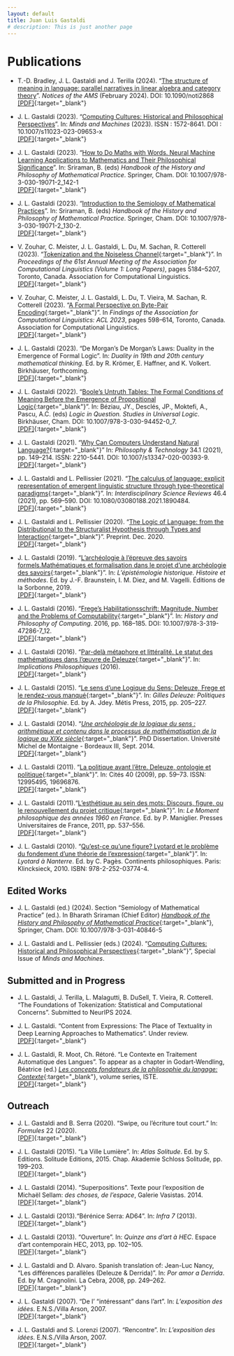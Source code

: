 ```yaml
---
layout: default
title: Juan Luis Gastaldi
# description: This is just another page
---
```


# Publications

- T.-D. Bradley, J. L. Gastaldi and J. Terilla (2024). “[The structure of meaning in language: parallel narratives in linear algebra and category theory](https://www.ams.org/journals/notices/202402/noti2868/noti2868.html?adat=February%202024&trk=2868&galt=none&cat=feature&pdfissue=202402&pdffile=rnoti-p174.pdf)”. *Notices of the AMS* (February 2024). DOI: 10.1090/noti2868\
[[PDF]](./assets/pdf/pubs/BradleyGastaldiTerilla2023.pdf){:target="_blank"}

- J. L. Gastaldi (2023). “[Computing Cultures: Historical and Philosophical Perspectives](https://link.springer.com/article/10.1007/s11023-023-09653-x)”. In: *Minds and Machines* (2023). ISSN : 1572-8641. DOI : 10.1007/s11023-023-09653-x\
[[PDF]](./assets/pdf/pubs/Gastaldi2023e.pdf){:target="_blank"}

- J. L. Gastaldi (2023). “[How to Do Maths with Words. Neural Machine Learning Applications to Mathematics and Their Philosophical Significance](https://link.springer.com/referenceworkentry/10.1007/978-3-030-19071-2_142-1)”. In: Sriraman, B. (eds) *Handbook of the History and Philosophy of Mathematical Practice*. Springer, Cham. DOI: 10.1007/978-3-030-19071-2_142-1\
[[PDF]](./assets/pdf/pubs/Gastaldi2023c_s.pdf){:target="_blank"}

- J. L. Gastaldi (2023). “[Introduction to the Semiology of Mathematical Practices](https://link.springer.com/referenceworkentry/10.1007/978-3-030-19071-2_130-2)”.  In: Sriraman, B. (eds) *Handbook of the History and Philosophy of Mathematical Practice*. Springer, Cham. DOI: 10.1007/978-3-030-19071-2_130-2.\
[[PDF]](./assets/pdf/pubs/Gastaldi2023d_s.pdf){:target="_blank"}

- V. Zouhar, C. Meister, J. L. Gastaldi, L. Du, M. Sachan, R. Cotterell (2023). “[Tokenization and the Noiseless Channel](https://aclanthology.org/2023.acl-long.284/){:target="_blank"}”. In *Proceedings of the 61st Annual Meeting of the Association for Computational Linguistics (Volume 1: Long Papers)*, pages 5184–5207, Toronto, Canada. Association for Computational Linguistics.\
[[PDF]](./assets/pdf/pubs/ZouharGastaldietal2023a.pdf){:target="_blank"}

- V. Zouhar, C. Meister, J. L. Gastaldi, L. Du, T. Vieira, M. Sachan, R. Cotterell (2023). “[A Formal Perspective on Byte-Pair Encoding](https://aclanthology.org/2023.findings-acl.38/){:target="_blank"}”. In *Findings of the Association for Computational Linguistics: ACL 2023*, pages 598–614, Toronto, Canada. Association for Computational Linguistics.\
[[PDF]](./assets/pdf/pubs/ZouharGastaldietal2023b.pdf){:target="_blank"}

- J. L. Gastaldi (2023). “De Morgan’s De Morgan’s Laws: Duality in the Emergence of Formal Logic”. In: *Duality in 19th and 20th century mathematical thinking*. Ed. by R. Krömer, E. Haffner, and K. Volkert. Birkhäuser, forthcoming.\
[[PDF]](./assets/pdf/pubs/Gastaldi2023b_s.pdf){:target="_blank"}

- J. L. Gastaldi (2022). “[Boole’s Untruth Tables: The Formal Conditions of Meaning Before the Emergence of Propositional Logic](https://link.springer.com/chapter/10.1007/978-3-030-94452-0_7){:target="_blank"}”. In: Béziau, JY., Desclés, JP., Moktefi, A., Pascu, A.C. (eds) *Logic in Question. Studies in Universal Logic*. Birkhäuser, Cham. DOI: 10.1007/978-3-030-94452-0_7.\
[[PDF]](./assets/pdf/pubs/Gastaldi2022.pdf){:target="_blank"}

- J. L. Gastaldi (2021). “[Why Can Computers Understand Natural Language?](https://link.springer.com/article/10.1007/s13347-020-00393-9){:target="_blank"}” In: *Philosophy & Technology* 34.1 (2021), pp. 149–214. ISSN: 2210-5441. DOI: 10.1007/s13347-020-00393-9.\
[[PDF]](./assets/pdf/pubs/Gastaldi2021.pdf){:target="_blank"}

- J. L. Gastaldi and L. Pellissier (2021). “[The calculus of language: explicit representation of emergent linguistic structure through type-theoretical paradigms](https://www.tandfonline.com/doi/full/10.1080/03080188.2021.1890484){:target="_blank"}”. In: *Interdisciplinary Science Reviews* 46.4 (2021), pp. 569–590. DOI: 10.1080/03080188.2021.1890484.\
[[PDF]](./assets/pdf/pubs/GastaldiPellissier2021.pdf){:target="_blank"}

- J. L. Gastaldi and L. Pellissier (2020). “[The Logic of Language: from the Distributional to the Structuralist Hypothesis through Types and Interaction](https://hal.archives-ouvertes.fr/hal-03064480){:target="_blank"}”. Preprint. Dec. 2020.\
[[PDF]](./assets/pdf/pubs/GastaldiPellissier2020.pdf){:target="_blank"}

- J. L. Gastaldi (2019). “[L’archéologie à l’épreuve des savoirs formels.Mathématiques et formalisation dans le projet d’une archéologie des savoirs](http://www.editionsdelasorbonne.fr/fr/livre/?GCOI=28405100934230){:target="_blank"}”. In: *L’épistémologie historique. Histoire et méthodes*. Ed. by J.-F. Braunstein, I. M. Diez, and M. Vagelli. Éditions de la Sorbonne, 2019.\
[[PDF]](./assets/pdf/pubs/Gastaldi2019.pdf){:target="_blank"}
  
- J. L. Gastaldi (2016). “[Frege’s Habilitationsschrift: Magnitude, Number and the Problems of Computability](https://link.springer.com/chapter/10.1007/978-3-319-47286-7_12){:target="_blank"}”. In: *History and Philosophy of Computing*. 2016, pp. 168–185. DOI: 10.1007/978-3-319-47286-7_12.\
[[PDF]](./assets/pdf/pubs/Gastaldi2016a.pdf){:target="_blank"}

- J. L. Gastaldi (2016). “[Par-delà métaphore et littéralité. Le statut des mathématiques dans l’œuvre de Deleuze](https://www.implications-philosophiques.org/par-dela-metaphore-et-litteralite/){:target="_blank"}”. In: *Implications Philosophiques* (2016).\
[[PDF]](./assets/pdf/pubs/Gastaldi2016b.pdf){:target="_blank"}

- J. L. Gastaldi (2015). “[Le sens d’une Logique du Sens: Deleuze, Frege et le rendez-vous manqué](https://www.metispresses.ch/fr/gilles-deleuze){:target="_blank"}”. In: *Gilles Deleuze: Politiques de la Philosophie*. Ed. by A. Jdey. Métis Press, 2015, pp. 205–227.\
[[PDF]](./assets/pdf/pubs/Gastaldi2015a.pdf){:target="_blank"}

- J. L. Gastaldi (2014). “[*Une archéologie de la logique du sens : arithmétique et contenu dans le processus de mathématisation de la logique au XIXe siècle*](https://tel.archives-ouvertes.fr/tel-01174485){:target="_blank"}”. PhD Dissertation. Université Michel de Montaigne - Bordeaux III, Sept. 2014.\
[[PDF]](./assets/pdf/pubs/Gastaldi2014.pdf){:target="_blank"}

- J. L. Gastaldi (2011). “[La politique avant l’être. Deleuze, ontologie et politique](http://www.jstor.org/stable/40599521){:target="_blank"}”. In: Cités 40 (2009), pp. 59–73. ISSN: 12995495, 19696876.\
[[PDF]](./assets/pdf/pubs/Gastaldi2011b.pdf){:target="_blank"}

- J. L. Gastaldi (2011).“[L’esthétique au sein des mots: Discours, figure, ou le renouvellement du projet critique](https://www.puf.com/content/Le_moment_philosophique_des_années_1960_en_France){:target="_blank"}”. In: *Le Moment philosophique des années 1960 en France*. Ed. by P. Maniglier. Presses Universitaires de France, 2011, pp. 537–556.\
[[PDF]](./assets/pdf/pubs/Gastaldi2011a.pdf){:target="_blank"}

- J. L. Gastaldi (2010). “[Qu’est-ce qu’une figure? Lyotard et le problème du fondement d’une théorie de l’expression](https://www.klincksieck.com/livre/9782252037744/lyotard-a-nanterre){:target="_blank"}”. In: *Lyotard à Nanterre*. Ed. by C. Pagès. Continents philosophiques. Paris: Klincksieck, 2010. ISBN: 978-2-252-03774-4.


## Edited Works

- J. L. Gastaldi (ed.) (2024). Section “Semiology of Mathematical Practice” (ed.). In Bharath Sriraman (Chief Editor) [*Handbook of the History and Philosophy of Mathematical Practice*](https://link.springer.com/search?query=Gastaldi&facet-eisbn=978-3-031-40846-5&facet-content-type=ReferenceWorkEntry){:target="_blank"}, Springer, Cham. DOI: 10.1007/978-3-031-40846-5

- J. L. Gastaldi and L. Pellissier (eds.) (2024). “[Computing Cultures: Historical and Philosophical Perspectives](https://link.springer.com/journal/11023/volumes-and-issues/34-1/supplement){:target="_blank"}”, Special Issue of *Minds and Machines*.


## Submitted and in Progress

- J. L. Gastaldi, J. Terilla, L. Malagutti, B. DuSell, T. Vieira, R. Cotterell. “The Foundations of Tokenization: Statistical and Computational Concerns”. Submitted to NeurIPS 2024.

- J. L. Gastaldi. “Content from Expressions: The Place of Textuality in Deep Learning Approaches to Mathematics”. Under review.\
[[PDF]](./assets/pdf/pubs/Gastaldi2023b_s.pdf){:target="_blank"}

- J. L. Gastaldi, R. Moot, Ch. Rétoré. “Le Contexte en Traitement Automatique des Langues”. To appear as a chapter in Godart-Wendling, Béatrice (ed.) [*Les concepts fondateurs de la philosophie du langage: Contexte*](https://www.istegroup.com/fr/series/les-concepts-fondateurs-de-la-philosophie-du-langage/){:target="_blank"}, volume series, ISTE.\
[[PDF]](./assets/pdf/pubs/GastaldiRetore2023_s.pdf){:target="_blank"}


## Outreach

- J. L. Gastaldi and B. Serra (2020). “Swipe, ou l’écriture tout court.” In: *Formules* 22 (2020).\
[[PDF]](./assets/pdf/pubs/GastaldiSerra2020.pdf){:target="_blank"}

- J. L. Gastaldi (2015). “La Ville Lumière”. In: *Atlas Solitude*. Ed. by S. Editions. Solitude Editions, 2015. Chap. Akademie Schloss Solitude, pp. 199–203.\
[[PDF]](./assets/pdf/pubs/Gastaldi2015b.pdf){:target="_blank"}

- J. L. Gastaldi (2014). “Superpositions”. Texte pour l’exposition de Michaël Sellam: *des choses, de l’espace*, Galerie Vasistas. 2014.\
[[PDF]](./assets/pdf/pubs/Gastaldi2014c.pdf){:target="_blank"}

- J. L. Gastaldi (2013).“Bérénice Serra: AD64”. In: *Infra 7* (2013).\
[[PDF]](./assets/pdf/pubs/Gastaldi2013a.pdf){:target="_blank"}

- J. L. Gastaldi (2013). “Ouverture”. In: *Quinze ans d’art à HEC*. Espace d’art contemporain HEC, 2013, pp. 102–105.\
[[PDF]](./assets/pdf/pubs/Gastaldi2013b.pdf){:target="_blank"}

- J. L. Gastaldi and D. Alvaro. Spanish translation of: Jean-Luc Nancy, “Les différences parallèles (Deleuze & Derrida)”. In: *Por amor a Derrida*. Ed. by M. Cragnolini. La Cebra, 2008, pp. 249–262.\
[[PDF]](./assets/pdf/pubs/GastaldiAlvaro2008.pdf){:target="_blank"}

- J. L. Gastaldi (2007). “De l’ “intéressant” dans l’art”. In: *L’exposition des idées*. E.N.S./Villa Arson, 2007.\
[[PDF]](./assets/pdf/pubs/Gastaldi2007.pdf){:target="_blank"}

- J. L. Gastaldi and S. Lorenzi (2007). “Rencontre”. In: *L’exposition des idées*. E.N.S./Villa Arson, 2007.\
[[PDF]](./assets/pdf/pubs/GastaldiLorenzi2007.pdf){:target="_blank"}